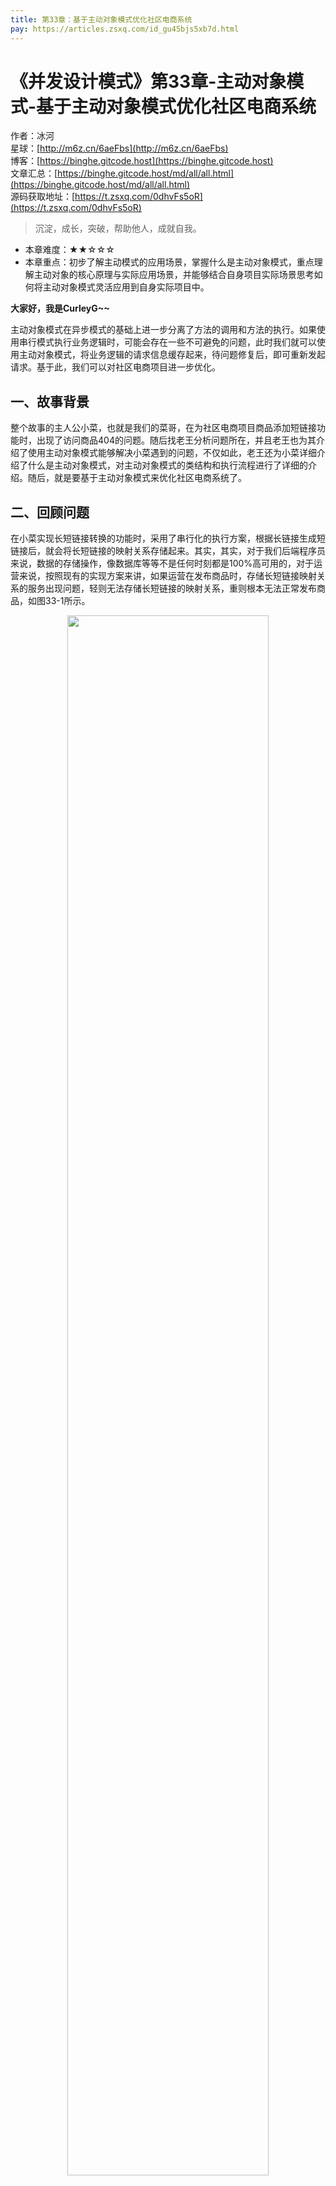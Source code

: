 ```yaml
---
title: 第33章：基于主动对象模式优化社区电商系统
pay: https://articles.zsxq.com/id_gu45bjs5xb7d.html
---
```


# 《并发设计模式》第33章-主动对象模式-基于主动对象模式优化社区电商系统

作者：冰河
<br/>星球：[http://m6z.cn/6aeFbs](http://m6z.cn/6aeFbs)
<br/>博客：[https://binghe.gitcode.host](https://binghe.gitcode.host)
<br/>文章汇总：[https://binghe.gitcode.host/md/all/all.html](https://binghe.gitcode.host/md/all/all.html)
<br/>源码获取地址：[https://t.zsxq.com/0dhvFs5oR](https://t.zsxq.com/0dhvFs5oR)

> 沉淀，成长，突破，帮助他人，成就自我。

* 本章难度：★★☆☆☆
* 本章重点：初步了解主动模式的应用场景，掌握什么是主动对象模式，重点理解主动对象的核心原理与实际应用场景，并能够结合自身项目实际场景思考如何将主动对象模式灵活应用到自身实际项目中。

**大家好，我是CurleyG~~**

主动对象模式在异步模式的基础上进一步分离了方法的调用和方法的执行。如果使用串行模式执行业务逻辑时，可能会存在一些不可避免的问题，此时我们就可以使用主动对象模式，将业务逻辑的请求信息缓存起来，待问题修复后，即可重新发起请求。基于此，我们可以对社区电商项目进一步优化。

## 一、故事背景

整个故事的主人公小菜，也就是我们的菜哥，在为社区电商项目商品添加短链接功能时，出现了访问商品404的问题。随后找老王分析问题所在，并且老王也为其介绍了使用主动对象模式能够解决小菜遇到的问题，不仅如此，老王还为小菜详细介绍了什么是主动对象模式，对主动对象模式的类结构和执行流程进行了详细的介绍。随后，就是要基于主动对象模式来优化社区电商系统了。

## 二、回顾问题

在小菜实现长短链接转换的功能时，采用了串行化的执行方案，根据长链接生成短链接后，就会将长短链接的映射关系存储起来。其实，其实，对于我们后端程序员来说，数据的存储操作，像数据库等等不是任何时刻都是100%高可用的，对于运营来说，按照现有的实现方案来讲，如果运营在发布商品时，存储长短链接映射关系的服务出现问题，轻则无法存储长短链接的映射关系，重则根本无法正常发布商品，如图33-1所示。

<div align="center">
    <img src="https://binghe.gitcode.host/assets/images/core/concurrent/2023-10-18-001.png?raw=true" width="80%">
    <br/>
</div>

对于用户来说。如果用户在浏览商品时，一旦存储长短链接的服务出现问题，那就无法根据短链接正确的查询出长链接。最终造成访问不到资源的问题，如图33-2所示。

<div align="center">
    <img src="https://binghe.gitcode.host/assets/images/core/concurrent/2023-10-18-002.png?raw=true" width="80%">
    <br/>
</div>

## 三、解决思路

对于运营或者商家来说，如果在基于长链接转换成短链接失败，或者存储长短链接的映射关系失败时，提示运营或者商家发布商品失败，但是这种提示对于商家或者运营来说，就非常不友好了。本身为商品资源数据生成短链接从整个流程上来说，对用户就不是非常核心的功能，用户只要能正常访问到商品就行。

此时，如果发布商品时，基于长链接转换短链接失败或者存储长短链接的映射关系失败，可以将请求的信息存储起来，等待故障恢复后，再继续执行长链接转换短链接的逻辑和存储长短链接的映射关系。此时，直接为用户端返回商品资源信息的长链接，后续用户直接根据长链接访问商品即可，这也是一种服务降级的策略，此时对于运营或者商家端来说，系统的执行流程如图33-3所示。

## 查看全文

加入[冰河技术](http://m6z.cn/6aeFbs)知识星球，解锁完整技术文章与完整代码
